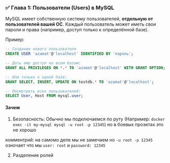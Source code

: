 ### ✅ Глава 1: **Пользователи (Users)** в MySQL

MySQL имеет собственную систему пользователей, **отдельную от пользователей вашей ОС**. Каждый пользователь может иметь свои пароли и права (например, доступ только к определённой базе).

Пример:

```sql
-- Создание нового пользователя
CREATE USER 'azamat'@'localhost' IDENTIFIED BY 'пароль';

-- Дать ему доступ ко всем базам:
GRANT ALL PRIVILEGES ON *.* TO 'azamat'@'localhost' WITH GRANT OPTION;

-- Или только к одной базе:
GRANT SELECT, INSERT, UPDATE ON testdb.* TO 'azamat'@'localhost';

-- Посмотреть всех пользователей:
SELECT User, Host FROM mysql.user;
```

#### Зачем

1. Безопасность: Обычно мы подключаемся по руту (Например: `docker exec -it my-mysql mysql -u root -p 12345`) но в боевых проэктах это не хорошо

комментрий: на самомо деле мы не замечаем но `-u root -p 12345` озночает что мы `user: root` и `password: 12345`

2. Разделение ролей